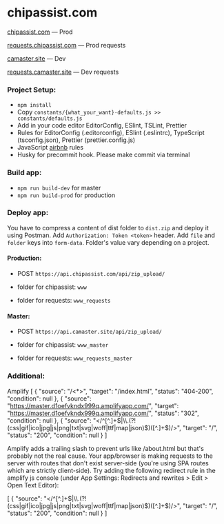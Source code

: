 # chipassist.com
[chipassist.com](https://chipassist.com) — Prod

[requests.chipassist.com](https://requests.chipassist.com) — Prod requests

[camaster.site](https://camaster.site) — Dev

[requests.camaster.site](https://requests.camaster.site) — Dev requests

### Project Setup:

- `npm install`
- Copy `constants/{what_your_want}-defaults.js >> constants/defaults.js`
- Add in your code editor EditorConfig, ESlint, TSLint, Prettier
- Rules for EditorConfig (.editorconfig), ESlint (.eslintrc), TypeScript (tsconfig.json), Prettier (prettier.config.js)
- JavaScript [airbnb](https://github.com/airbnb/javascript) rules
- Husky for precommit hook. Please make commit via terminal

### Build app:

- `npm run build-dev` for master
- `npm run build-prod` for production

### Deploy app:

You have to compress a content of dist folder to `dist.zip` and deploy it using Postman. Add `Authorization: Token <token>` header. Add `file` and `folder` keys into `form-data`. Folder's value vary depending on a project. 

#### Production:
- POST `https://api.chipassist.com/api/zip_upload/`

- folder for chipassist: `www`

- folder for requests: `www_requests`

#### Master:
- POST `https://api.camaster.site/api/zip_upload/`

- folder for chipassist: `www_master`

- folder for requests: `www_requests_master`

### Additional:

Amplify 
[
    {
        "source": "/<*>",
        "target": "/index.html",
        "status": "404-200",
        "condition": null
    },
    {
        "source": "https://master.d1oefvkndx999q.amplifyapp.com/",
        "target": "https://master.d1oefvkndx999q.amplifyapp.com/",
        "status": "302",
        "condition": null
    },
    {
        "source": "</^[^.]+$|\\.(?!(css|gif|ico|jpg|js|png|txt|svg|woff|ttf|map|json)$)([^.]+$)/>",
        "target": "/",
        "status": "200",
        "condition": null
    }
]


Amplify adds a trailing slash to prevent urls like /about.html but that's probably not the real cause. Your app/browser is making requests to the server with routes that don't exist server-side (you're using SPA routes which are strictly client-side). Try adding the following redirect rule in the amplify js console (under App Settings: Redirects and rewrites > Edit > Open Text Editor):

[
    {
        "source": "</^[^.]+$|\\.(?!(css|gif|ico|jpg|js|png|txt|svg|woff|ttf|map|json)$)([^.]+$)/>",
        "target": "/",
        "status": "200",
        "condition": null
    }
]
